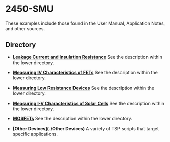 
# 2450-SMU

These examples include those found in the User Manual, Application Notes, and other sources. 

## Directory

[comment]: **[2450-SMU](./directory)**  

* **[Leakage Current and Insulation Resistance](./Leakage_Current_and_Insulation_Resistance)** 
See the description within the lower directory. 

* **[Measuring IV Characteristics of FETs](./Measuring_IV_Characteristics_of_FETs)**
See the description within the lower directory. 

* **[Measuring Low Resistance Devices](./Measuring_Low_Resistance_Devices)**
See the description within the lower directory.

* **[Measuring I-V Characteristics of Solar Cells](./Measuring_I-V_Characteristics_of_Solar_Cells)**
See the description within the lower directory. 

* **[MOSFETs](./MOSFETs)**
See the description within the lower directory. 

* **[Other Devices](./Other Devices)**
A variety of TSP scripts that target specific applications. 

